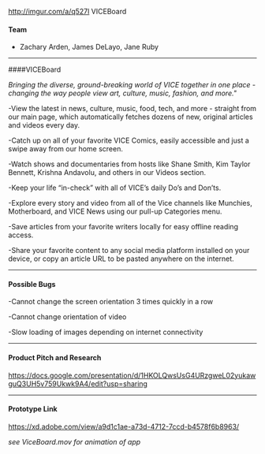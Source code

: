 http://imgur.com/a/q527l VICEBoard

#### Team

* Zachary Arden, James DeLayo, Jane Ruby

---

####VICEBoard

*Bringing the diverse, ground-breaking world of VICE together in one place - changing the way people view art, culture, music, fashion, and more."*

-View the latest in news, culture, music, food, tech, and more - straight from our main page, which automatically fetches dozens of new, original articles and videos every day.

-Catch up on all of your favorite VICE Comics, easily accessible and just a swipe away from our home screen.

-Watch shows and documentaries from hosts like Shane Smith, Kim Taylor Bennett, Krishna Andavolu, and others in our Videos section.

-Keep your life “in-check” with all of VICE’s daily Do’s and Don’ts.

-Explore every story and video from all of the Vice channels like Munchies, Motherboard, and VICE News using our pull-up Categories menu.

-Save articles from your favorite writers locally for easy offline reading access.

-Share your favorite content to any social media platform installed on your device, or copy an article URL to be pasted anywhere on the internet.

---

#### Possible Bugs

-Cannot change the screen orientation 3 times quickly in a row

-Cannot change orientation of video

-Slow loading of images depending on internet connectivity

---

#### Product Pitch and Research

https://docs.google.com/presentation/d/1HKOLQwsUsG4URzgweL02yukawguQ3UH5v759Ukwk9A4/edit?usp=sharing

---

#### Prototype Link

https://xd.adobe.com/view/a9d1c1ae-a73d-4712-7ccd-b4578f6b8963/

*see ViceBoard.mov for animation of app*
